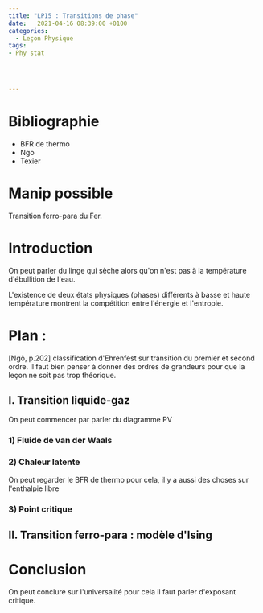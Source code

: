 ```yaml
---
title: "LP15 : Transitions de phase"
date:   2021-04-16 08:39:00 +0100
categories:
  - Leçon Physique
tags:
- Phy stat

 


---
```

# Bibliographie
* BFR de thermo
* Ngo
* Texier

# Manip possible 
Transition ferro-para du Fer.
# Introduction
On peut parler du linge qui sèche alors qu'on n'est pas à la température d'ébullition de l'eau.

L'existence de deux états physiques (phases) différents à basse et haute température montrent la compétition entre l'énergie et l'entropie.
# Plan :
[Ngô, p.202] classification d'Ehrenfest sur transition du premier et second ordre.
Il faut bien penser à donner des ordres de grandeurs pour que la leçon ne soit pas trop théorique.
## I. Transition liquide-gaz
On peut commencer par parler du diagramme PV
### 1) Fluide de van der Waals
### 2) Chaleur latente
On peut regarder le BFR de thermo pour cela, il y a aussi des choses sur l'enthalpie libre
### 3) Point critique
## II. Transition ferro-para : modèle d'Ising

# Conclusion
On peut conclure sur l'universalité pour cela il faut parler d'exposant critique.
